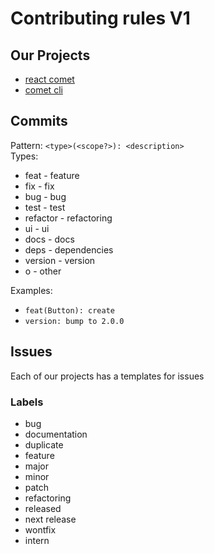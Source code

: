 # Contributing rules V1

## Our Projects
- [react comet](https://github.com/Ermolaev-Inc/react-comet)
- [comet cli](https://github.com/Ermolaev-Inc/comet-cli)

## Commits 
Pattern: `<type>(<scope?>): <description>` <br>
Types:

- feat - feature
- fix - fix
- bug - bug
- test - test
- refactor - refactoring
- ui - ui
- docs - docs
- deps - dependencies
- version - version
- o - other

Examples:
- `feat(Button): create`
- `version: bump to 2.0.0`

## Issues
Each of our projects has a templates for issues
### Labels
- bug
- documentation
- duplicate
- feature
- major
- minor
- patch
- refactoring
- released
- next release
- wontfix
- intern
